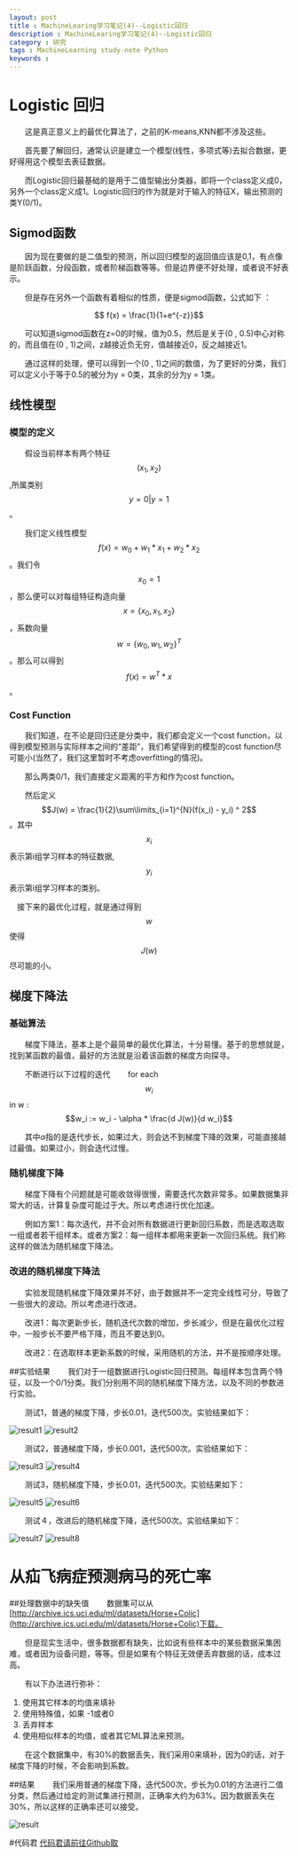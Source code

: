 ```yaml
---
layout: post
title : MachineLearing学习笔记(4)--Logistic回归
description : MachineLearing学习笔记(4)--Logistic回归
category : 研究
tags : MachineLearning study-note Python
keywords : 
---
```


# Logistic 回归

　　这是真正意义上的最优化算法了，之前的K-means,KNN都不涉及这些。

　　首先要了解回归，通常认识是建立一个模型(线性，多项式等)去拟合数据，更好得用这个模型去表征数据。

　　而Logistic回归最基础的是用于二值型输出分类器，即将一个class定义成0，另外一个class定义成1。Logistic回归的作为就是对于输入的特征X，输出预测的类Y(0/1)。

## Sigmod函数
　　因为现在要做的是二值型的预测，所以回归模型的返回值应该是0,1，有点像是阶跃函数，分段函数，或者阶梯函数等等。但是边界便不好处理，或者说不好表示。

　　但是存在另外一个函数有着相似的性质，便是sigmod函数，公式如下 ：

$$ f(x) = \frac{1}{1+e^{-z}}$$

　　可以知道sigmod函数在z=0的时候，值为0.5，然后是关于(0 , 0.5)中心对称的，而且值在(0 , 1)之间，z越接近负无穷，值越接近0，反之越接近1。

　　通过这样的处理，便可以得到一个(0 , 1)之间的数值，为了更好的分类，我们可以定义小于等于0.5的被分为y = 0类，其余的分为y = 1类。

## 线性模型

### 模型的定义
　　假设当前样本有两个特征$$(x_1 , x_2)$$ ,所属类别$$y = 0 | y = 1$$。

　　我们定义线性模型$$f(x) = w_0 + w_1 * x_1 + w_2 * x_2$$。我们令$$x_0 = 1$$，那么便可以对每组特征构造向量$$x = \{x_0 , x_1 , x_2\}$$，系数向量$$w = \{w_0 , w_1 , w_2\}^T$$。那么可以得到$$f(x) = w^T * x$$。

### Cost Function
　　我们知道，在不论是回归还是分类中，我们都会定义一个cost function，以得到模型预测与实际样本之间的“差距”，我们希望得到的模型的cost function尽可能小(当然了，我们这里暂时不考虑overfitting的情况)。

　　那么两类0/1，我们直接定义距离的平方和作为cost function。

　　然后定义$$J(w) = \frac{1}{2}\sum\limits_{i=1}^{N}(f(x_i) - y_i) ^ 2$$。其中$$x_i$$表示第i组学习样本的特征数据,$$y_i$$表示第i组学习样本的类别。

 　接下来的最优化过程，就是通过得到$$w$$使得$$J(w)$$尽可能的小。

## 梯度下降法

### 基础算法
　　梯度下降法，基本上是个最简单的最优化算法，十分易懂。基于的思想就是，找到某函数的最值，最好的方法就是沿着该函数的梯度方向探寻。

　　不断进行以下过程的迭代
　　for each $$w_i$$ in w  :   $$w_i := w_i - \alpha * \frac{d J(w)}{d w_i}$$

　　其中$\alpha$指的是迭代步长，如果过大，则会达不到梯度下降的效果，可能直接越过最值。如果过小，则会迭代过慢。

### 随机梯度下降
　　梯度下降有个问题就是可能收敛得很慢，需要迭代次数非常多。如果数据集非常大的话，计算复杂度可能过于大。所以考虑进行优化加速。

　　例如方案1：每次迭代，并不会对所有数据进行更新回归系数，而是选取选取一组或者若干组样本。或者方案2：每一组样本都用来更新一次回归系统。我们称这样的做法为随机梯度下降法。

### 改进的随机梯度下降法
　　实验发现随机梯度下降效果并不好，由于数据并不一定完全线性可分，导致了一些很大的波动。所以考虑进行改进。

　　改进1：每次更新步长，随机迭代次数的增加，步长减少，但是在最优化过程中，一般步长不要严格下降，而且不要达到0。

　　改进2：在选取样本更新系数的时候，采用随机的方法，并不是按顺序处理。

##实验结果
　　我们对于一组数据进行Logistic回归预测。每组样本包含两个特征，以及一个0/1分类。我们分别用不同的随机梯度下降方法，以及不同的参数进行实验。

　　测试1，普通的梯度下降，步长0.01，迭代500次。实验结果如下：

![result1](\images\ML4_1.png)
![result2](\images\ML4_2.png)

　　测试2，普通梯度下降，步长0.001，迭代500次。实验结果如下：

![result3](\images\ML4_3.png)
![result4](\images\ML4_4.png)

　　测试3，随机梯度下降，步长0.01，迭代500次。实验结果如下：

![result5](\images\ML4_5.png)
![result6](\images\ML4_6.png)

　　测试４，改进后的随机梯度下降，迭代500次。实验结果如下：

![result7](\images\ML4_7.png)
![result8](\images\ML4_8.png)

# 从疝飞病症预测病马的死亡率

##处理数据中的缺失值
　　数据集可以从[http://archive.ics.uci.edu/ml/datasets/Horse+Colic](http://archive.ics.uci.edu/ml/datasets/Horse+Colic)下载。

　　但是现实生活中，很多数据都有缺失，比如说有些样本中的某些数据采集困难，或者因为设备问题，等等。但是如果有个特征无效便丢弃数据的话，成本过高。

　　有以下办法进行弥补：
1.  使用其它样本的均值来填补
2.  使用特殊值，如果 -1或者0
3.  丢弃样本
4.  使用相似样本的均值，或者其它ML算法来预测。

　　在这个数据集中，有30%的数据丢失，我们采用0来填补，因为0的话，对于梯度下降的时候，不会影响到系数。

##结果
　　我们采用普通的梯度下降，迭代500次，步长为0.01的方法进行二值分类，然后通过给定的测试集进行预测，正确率大约为63%。因为数据丢失在30%，所以这样的正确率还可以接受。

![result](\images\ML4_9.png)

#代码君
[代码君请前往Github取](https://github.com/cxlove/MachineLearning/tree/master/logisticRegression)




